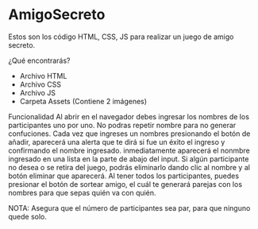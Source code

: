 # AmigoSecreto
Estos son los código HTML, CSS, JS para realizar un juego de amigo secreto.

¿Qué encontrarás?

- Archivo HTML
- Archivo CSS
- Archivo JS
- Carpeta Assets (Contiene 2 imágenes)

Funcionalidad
Al abrir en el navegador debes ingresar los nombres de los participantes uno por uno. No podras repetir nombre para no generar confuciones. Cada vez que ingreses un nombres presionando el botón de añadir, aparecerá una alerta que te dirá si fue un éxito el ingreso y confirmando el nombre ingresado. inmediatamente aparecerá el nonmbre ingresado en una lista en la parte de abajo del input. Si algún participante no desea o se retira del juego, podrás eliminarlo dando clic al nombre y al botón eliminar que aparecerá. Al tener todos los participantes, puedes presionar el botón de sortear amigo, el cuál te generará parejas con los nombres para que sepas quién va con quién.

NOTA: Asegura que el número de participantes sea par, para que ninguno quede solo.
